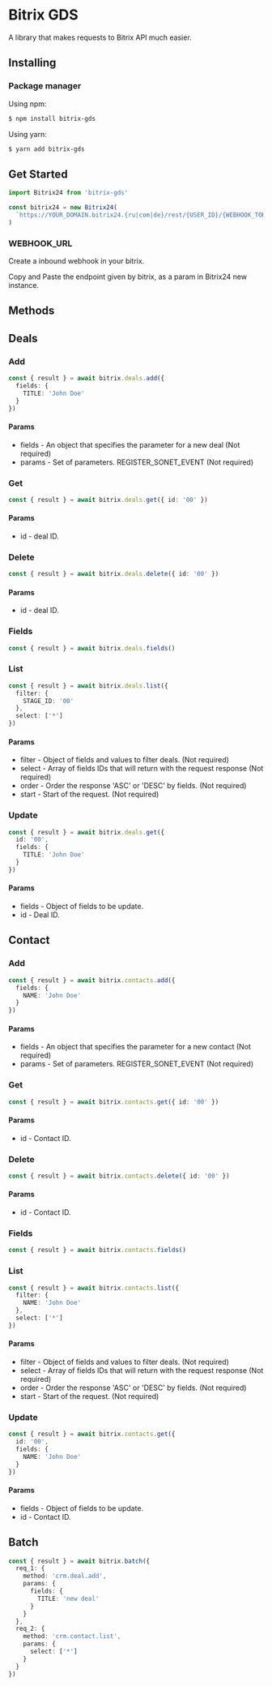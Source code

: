 # Bitrix GDS

A library that makes requests to Bitrix API much easier.

## Installing

### Package manager

Using npm:

```bash
$ npm install bitrix-gds
```

Using yarn:

```bash
$ yarn add bitrix-gds
```
## Get Started


```ts
import Bitrix24 from 'bitrix-gds'

const bitrix24 = new Bitrix24(
  `https://YOUR_DOMAIN.bitrix24.{ru|com|de}/rest/{USER_ID}/{WEBHOOK_TOKEN}`
)
```

### WEBHOOK_URL
  Create a inbound webhook in your bitrix.

  Copy and Paste the endpoint given by bitrix, as a param in Bitrix24 new instance.

## Methods

## Deals

### Add
```ts
const { result } = await bitrix.deals.add({ 
  fields: {
    TITLE: 'John Doe'
  }
})
```
#### Params
* fields - An object that specifies the parameter for a new deal (Not required)
* params - Set of parameters. REGISTER_SONET_EVENT (Not required)


### Get
```ts
const { result } = await bitrix.deals.get({ id: '00' })
```

#### Params
* id - deal ID.

### Delete
```ts
const { result } = await bitrix.deals.delete({ id: '00' })
```

#### Params
* id - deal ID.

### Fields
```ts
const { result } = await bitrix.deals.fields()
```

### List
```ts
const { result } = await bitrix.deals.list({
  filter: {
    STAGE_ID: '00'
  },
  select: ['*']
})
```

#### Params
* filter - Object of fields and values to filter deals. (Not required)
* select - Array of fields IDs that will return with the request response (Not required)
* order - Order the response 'ASC' or 'DESC' by fields. (Not required)
* start - Start of the request. (Not required)

### Update
```ts
const { result } = await bitrix.deals.get({ 
  id: '00',
  fields: {
    TITLE: 'John Doe'
  }
})
```

#### Params
* fields - Object of fields to be update.
* id - Deal ID.


## Contact

### Add
```ts
const { result } = await bitrix.contacts.add({ 
  fields: {
    NAME: 'John Doe'
  }
})
```

#### Params
* fields - An object that specifies the parameter for a new contact (Not required)
* params - Set of parameters. REGISTER_SONET_EVENT (Not required)

### Get
```ts
const { result } = await bitrix.contacts.get({ id: '00' })
```

#### Params
* id - Contact ID.

### Delete
```ts
const { result } = await bitrix.contacts.delete({ id: '00' })
```

#### Params
* id - Contact ID.

### Fields
```ts
const { result } = await bitrix.contacts.fields()
```

### List
```ts
const { result } = await bitrix.contacts.list({
  filter: {
    NAME: 'John Doe'
  },
  select: ['*']
})
```

#### Params
* filter - Object of fields and values to filter deals. (Not required)
* select - Array of fields IDs that will return with the request response (Not required)
* order - Order the response 'ASC' or 'DESC' by fields. (Not required)
* start - Start of the request. (Not required)

### Update
```ts
const { result } = await bitrix.contacts.get({ 
  id: '00',
  fields: {
    NAME: 'John Doe'
  }
})
```

#### Params
* fields - Object of fields to be update.
* id - Contact ID.

## Batch

```ts
const { result } = await bitrix.batch({ 
  req_1: {
    method: 'crm.deal.add',
    params: {
      fields: {
        TITLE: 'new deal'
      }
    }
  },
  req_2: {
    method: 'crm.contact.list',
    params: {
      select: ['*']
    }
  }
})
```